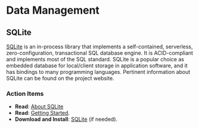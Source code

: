 # Data Management


## SQLite

[SQLite](http://www.sqlite.org/) is an in-process library that implements a self-contained, serverless, zero-configuration, transactional SQL database engine.
It is ACID-compliant and implements most of the SQL standard.
SQLite is a popular choice as embedded database for local/client storage in application software, and it has bindings to many programming languages.
Pertinent information about SQLite can be found on the project website.

### Action Items

* __Read__: [About SQLite](http://www.sqlite.org/about.html)
* __Read__: [Getting Started](http://www.sqlite.org/quickstart.html).
* __Download and Install__: [SQLite](http://www.sqlite.org/download.html) (if needed).
